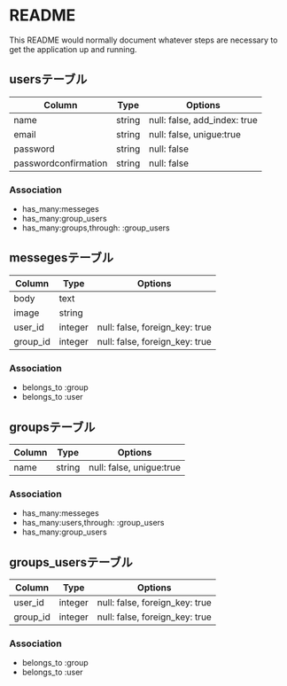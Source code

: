 # README

This README would normally document whatever steps are necessary to get the
application up and running.



## usersテーブル

|Column|Type|Options|
|------|----|-------|
|name|string|null: false, add_index: true|
|email|string|null: false, unigue:true|
|password|string|null: false|
|passwordconfirmation|string|null: false|


### Association
- has_many:messeges
- has_many:group_users
- has_many:groups,through: :group_users


## messegesテーブル

|Column|Type|Options|
|------|----|-------|
|body|text|
|image|string|
|user_id|integer|null: false, foreign_key: true|
|group_id|integer|null: false, foreign_key: true|

### Association
- belongs_to :group
- belongs_to :user

## groupsテーブル

|Column|Type|Options|
|------|----|-------|
|name|string|null: false, unigue:true|


### Association
- has_many:messeges
- has_many:users,through: :group_users
- has_many:group_users

## groups_usersテーブル

|Column|Type|Options|
|------|----|-------|
|user_id|integer|null: false, foreign_key: true|
|group_id|integer|null: false, foreign_key: true|

### Association
- belongs_to :group
- belongs_to :user
